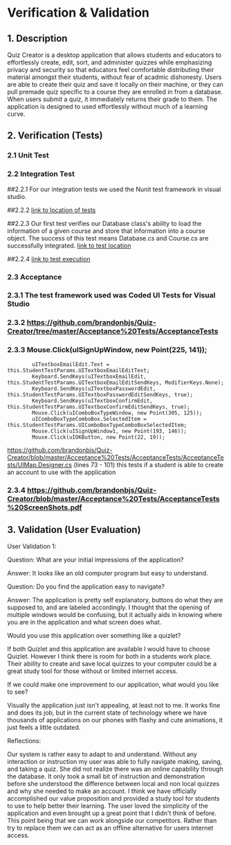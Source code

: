 # Verification & Validation

## 1. Description
  Quiz Creator is a desktop application that allows students and educators to effortlessly create,
	edit, sort, and administer quizzes while emphasizing privacy and security so that educators feel comfortable
	distributing their material amongst their students, without fear of acadmic dishonesty. Users are able to create their 
  quiz and save it locally on their machine, or they can pull premade quiz specific to a course they are enrolled in
  from a database. When users submit a quiz, it immediately returns their grade to them. The application is designed to 
  used effortlessly without much of a learning curve.

## 2. Verification (Tests) 

### 2.1 Unit Test

### 2.2 Integration Test

##2.2.1 
For our integration tests we used the Nunit test framework in visual studio.

##2.2.2
[link to location of tests](https://github.com/brandonbjs/Quiz-Creator/blob/master/Quiz-Creator/IntegrationTest.cs)

##2.2.3
Our first test verifies our Database class's ability to load the information of a given course and store that 
information into a course object. The success of this test means Database.cs and Course.cs are successfully integrated.
[link to test location](https://github.com/brandonbjs/Quiz-Creator/blob/master/Quiz-Creator/IntegrationTest.cs)

##2.2.4
[link to test execution](https://github.com/brandonbjs/Quiz-Creator/blob/master/IntegrationTestsResults.png)

### 2.3 Acceptance

### 2.3.1 The test framework used was Coded UI Tests for Visual Studio

### 2.3.2 https://github.com/brandonbjs/Quiz-Creator/tree/master/Acceptance%20Tests/AcceptanceTests

### 2.3.3   Mouse.Click(uISignUpWindow, new Point(225, 141));
            uITextboxEmailEdit.Text = this.StudentTestParams.UITextboxEmailEditText;
            Keyboard.SendKeys(uITextboxEmailEdit, this.StudentTestParams.UITextboxEmailEditSendKeys, ModifierKeys.None);
            Keyboard.SendKeys(uITextboxPasswordEdit, this.StudentTestParams.UITextboxPasswordEditSendKeys, true);
            Keyboard.SendKeys(uITextboxConfirmEdit, this.StudentTestParams.UITextboxConfirmEditSendKeys, true);
            Mouse.Click(uIComboBoxTypeWindow, new Point(305, 125));
            uIComboBoxTypeComboBox.SelectedItem = this.StudentTestParams.UIComboBoxTypeComboBoxSelectedItem;
            Mouse.Click(uISignUpWindow1, new Point(193, 146));
            Mouse.Click(uIOKButton, new Point(22, 19));	

https://github.com/brandonbjs/Quiz-Creator/blob/master/Acceptance%20Tests/AcceptanceTests/AcceptanceTests/UIMap.Designer.cs
(lines 73 - 101)
this tests if a student is able to create an account to use with the application

### 2.3.4 https://github.com/brandonbjs/Quiz-Creator/blob/master/Acceptance%20Tests/AcceptanceTests%20ScreenShots.pdf


## 3. Validation (User Evaluation)

User Validation 1:

Question: What are your initial impressions of the application?

Answer: It looks like an old computer program but easy to understand.

Question: Do you find the application easy to navigate?

Answer: The application is pretty self explanatory, buttons do what they are supposed to, and are labeled accordingly. I thought that the opening of multiple windows would be confusing, but it actually aids in knowing where you are in the application and what screen does what.  

Would you use this application over something like a quizlet?

If both Quizlet and this application are available I would have to choose Quizlet. However I think there is room for both in a students work place. Their ability to create and save local quizzes to your computer could be a great study tool for those without or limited internet access.

If we could make one improvement to our application, what would you like to see? 

Visually the application just isn't appealing, at least not to me. It works fine and does its job, but in the current state of technology where we have thousands of applications on our phones with flashy and cute animations, it just feels a little outdated. 

Reflections: 

Our system is rather easy to adapt to and understand. Without any interaction or instruction my user was able to fully navigate making, saving, and taking a quiz. She did not realize there was an online capability through the database. It only took a small bit of instruction and demonstration before she understood the difference between local and non local quizzes and why she needed to make an account. I think we have officially accomplished our value proposition and provided a study tool for students to use to help better their learning. The user loved the simplicity of the application and even brought up a great point that I didn't think of before. This point being that we can work alongside our competitors. Rather than try to replace them we can act as an offline alternative for users internet access.      
